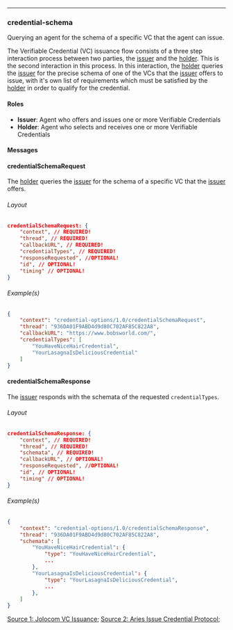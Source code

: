 
---
### credential-schema
Querying an agent for the schema of a specific VC that the agent can issue.

The Verifiable Credential (VC) issuance flow consists of a three step interaction process between two parties, the <u>issuer</u> and the <u>holder</u>. This is the second interaction in this process. In this interaction, the <u>holder</u> queries the <u>issuer</u> for the precise schema of one of the VCs that the <u>issuer</u> offers to issue, with it's own list of requirements which must be satisfied by the <u>holder</u> in order to qualify for the credential.

#### Roles
- **Issuer**: Agent who offers and issues one or more Verifiable Credentials
- **Holder**: Agent who selects and receives one or more Verifiable Credentials

#### Messages

#### credentialSchemaRequest
The <u>holder</u> queries the <u>issuer</u> for the schema of a specific VC that the <u>issuer</u> offers.

###### Layout

```JSON
credentialSchemaRequest: {
    "context", // REQUIRED!
    "thread", // REQUIRED!
    "callbackURL", // REQUIRED!
    "credentialTypes", // REQUIRED!
    "responseRequested", //OPTIONAL!
    "id", // OPTIONAL!
    "timing" // OPTIONAL!
}
```

###### Example(s)

```JSON
{
    "context": "credential-options/1.0/credentialSchemaRequest",
    "thread": "936DA01F9ABD4d9d80C702AF85C822A8",
    "callbackURL": "https://www.bobsworld.com/",
    "credentialTypes": [
        "YouHaveNiceHairCredential",
        "YourLasagnaIsDeliciousCredential"
    ]
}
```

#### credentialSchemaResponse
The <u>issuer</u> responds with the schemata of the requested `credentialTypes`.

###### Layout

```JSON
credentialSchemaResponse: {
    "context", // REQUIRED!
    "thread", // REQUIRED!
    "schemata", // REQUIRED!
    "callbackURL", // OPTIONAL!
    "responseRequested", //OPTIONAL!
    "id", // OPTIONAL!
    "timing" // OPTIONAL!
}
```

###### Example(s)

```JSON
{
    "context": "credential-options/1.0/credentialSchemaResponse",
    "thread": "936DA01F9ABD4d9d80C702AF85C822A8",
    "schemata": [
        "YouHaveNiceHairCredential": {
            "type": "YouHaveNiceHairCredential",
            ...
        },
        "YourLasagnaIsDeliciousCredential": {
            "type": "YourLasagnaIsDeliciousCredential",
            ...
        },
    ]
}
```

[Source 1: Jolocom VC Issuance](https://jolocom.github.io/jolocom-sdk/1.0.0/guides/interaction_flows/#verifiable-credential-issuance); [Source 2: Aries Issue Credential Protocol](https://github.com/hyperledger/aries-rfcs/tree/master/features/0453-issue-credential-v2);
